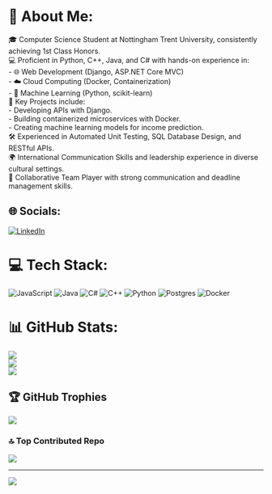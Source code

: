 # 💫 About Me:
🎓 Computer Science Student at Nottingham Trent University, consistently achieving 1st Class Honors.<br>💻 Proficient in Python, C++, Java, and C# with hands-on experience in:<br>    - 🌐 Web Development (Django, ASP.NET Core MVC)<br>    - ☁️ Cloud Computing (Docker, Containerization)<br>    - 🤖 Machine Learning (Python, scikit-learn)<br>🚀 Key Projects include:<br>     - Developing APIs with Django.<br>     - Building containerized microservices with Docker.<br>     - Creating machine learning models for income prediction.<br>🛠 Experienced in Automated Unit Testing, SQL Database Design, and RESTful APIs.<br>🌍 International Communication Skills and leadership experience in diverse cultural settings.<br>🤝 Collaborative Team Player with strong communication and deadline management skills.


## 🌐 Socials:
[![LinkedIn](https://img.shields.io/badge/LinkedIn-%230077B5.svg?logo=linkedin&logoColor=white)](https://linkedin.com/in/https://www.linkedin.com/in/arsen-yermukan/) 

# 💻 Tech Stack:
![JavaScript](https://img.shields.io/badge/javascript-%23323330.svg?style=for-the-badge&logo=javascript&logoColor=%23F7DF1E) ![Java](https://img.shields.io/badge/java-%23ED8B00.svg?style=for-the-badge&logo=openjdk&logoColor=white) ![C#](https://img.shields.io/badge/c%23-%23239120.svg?style=for-the-badge&logo=csharp&logoColor=white) ![C++](https://img.shields.io/badge/c++-%2300599C.svg?style=for-the-badge&logo=c%2B%2B&logoColor=white) ![Python](https://img.shields.io/badge/python-3670A0?style=for-the-badge&logo=python&logoColor=ffdd54) ![Postgres](https://img.shields.io/badge/postgres-%23316192.svg?style=for-the-badge&logo=postgresql&logoColor=white) ![Docker](https://img.shields.io/badge/docker-%230db7ed.svg?style=for-the-badge&logo=docker&logoColor=white)
# 📊 GitHub Stats:
![](https://github-readme-stats.vercel.app/api?username=4rsa&theme=dark&hide_border=true&include_all_commits=false&count_private=false)<br/>
![](https://github-readme-streak-stats.herokuapp.com/?user=4rsa&theme=dark&hide_border=true)<br/>
![](https://github-readme-stats.vercel.app/api/top-langs/?username=4rsa&theme=dark&hide_border=true&include_all_commits=false&count_private=false&layout=compact)

## 🏆 GitHub Trophies
![](https://github-profile-trophy.vercel.app/?username=4rsa&theme=radical&no-frame=false&no-bg=true&margin-w=4)

### 🔝 Top Contributed Repo
![](https://github-contributor-stats.vercel.app/api?username=4rsa&limit=5&theme=dark&combine_all_yearly_contributions=true)

---
[![](https://visitcount.itsvg.in/api?id=4rsa&icon=0&color=0)](https://visitcount.itsvg.in)

<!-- Proudly created with GPRM ( https://gprm.itsvg.in ) -->
